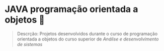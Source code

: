 # JAVA programação orientada a objetos 🚀
> Descrção: Projetos desenvolvidos durante o curso de programação orientada a objetos do curso superior de _Análise e desenvolvimento de sistemas_
